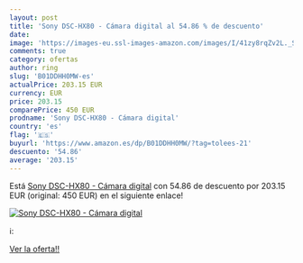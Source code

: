 ```yaml
---
layout: post
title: 'Sony DSC-HX80 - Cámara digital al 54.86 % de descuento'
date: 
image: 'https://images-eu.ssl-images-amazon.com/images/I/41zy8rqZv2L._SL200_.jpg'
comments: true
category: ofertas
author: ring
slug: 'B01DDHH0MW-es'
actualPrice: 203.15 EUR
currency: EUR
price: 203.15
comparePrice: 450 EUR
prodname: 'Sony DSC-HX80 - Cámara digital'
country: 'es'
flag: '🇪🇸'
buyurl: 'https://www.amazon.es/dp/B01DDHH0MW/?tag=tolees-21'
descuento: '54.86'
average: '203.15'
---
```


Está [Sony DSC-HX80 - Cámara digital](https://www.amazon.es/dp/B01DDHH0MW/?tag=tolees-21) con 54.86 de descuento por 203.15 EUR (original: 450 EUR) en el siguiente enlace!

[![Sony DSC-HX80 - Cámara digital](https://images-eu.ssl-images-amazon.com/images/I/41zy8rqZv2L._SL200_.jpg)](https://www.amazon.es/dp/B01DDHH0MW/?tag=tolees-21)

ℹ️:


[Ver la oferta!!](https://www.amazon.es/dp/B01DDHH0MW/?tag=tolees-21)
